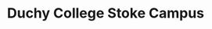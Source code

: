 ---
layout: iframe-page
title: Duchy College Stoke Campus
iframe: <iframe id="akLandingPage" data-src="https://apps.akerolabs.com/cornwall-college/fb-duchy-st-fe?type=embed&ak_app=page&ak_ts=1475744746622" frameborder="0" width="100%" height="1000" scrolling="no"></iframe><script src="https://apps.akerolabs.com/public/contents/js/iframe-embed-v2.js"></script>

---